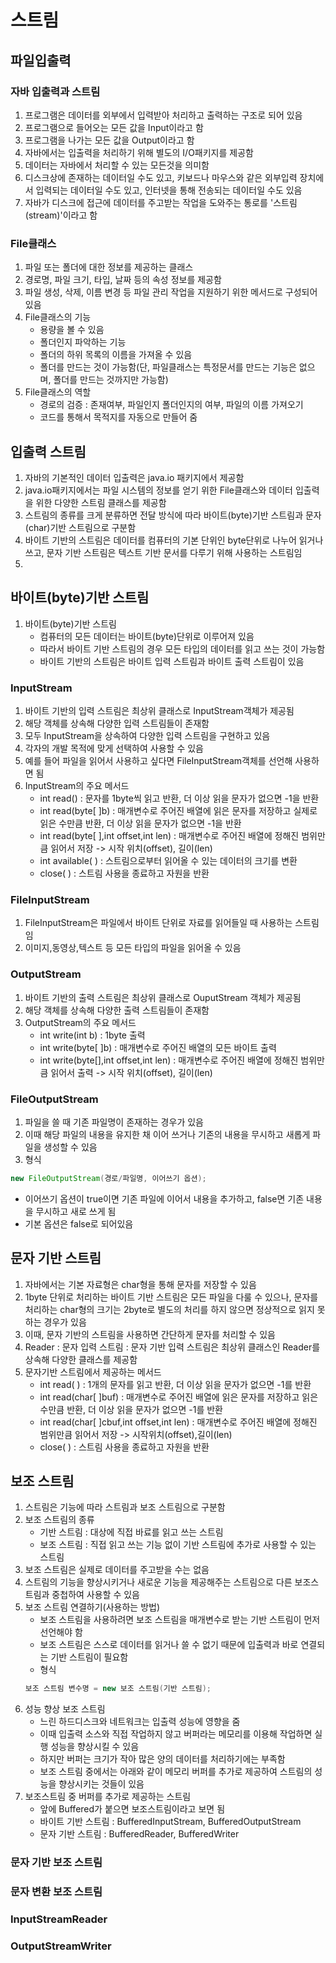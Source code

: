 # 스트림

## 파일입출력

### 자바 입출력과 스트림

1. 프로그램은 데이터를 외부에서 입력받아 처리하고 출력하는 구조로 되어 있음
2. 프로그램으로 들어오는 모든 값을 Input이라고 함
3. 프로그램을 나가는 모든 값을 Output이라고 함
4. 자바에서는 입출력을 처리하기 위해 별도의 I/O패키지를 제공함
5. 데이터는 자바에서 처리할 수 있는 모든것을 의미함
6. 디스크상에 존재하는 데이터일 수도 있고, 키보드나 마우스와 같은 외부입력 장치에서 입력되는 데이터일 수도 있고, 인터넷을 통해 전송되는 데이터일 수도 있음
7. 자바가 디스크에 접근에 데이터를 주고받는 작업을 도와주는 통로를 '스트림(stream)'이라고 함

### File클래스

1. 파일 또는 폴더에 대한 정보를 제공하는 클래스
2. 경로명, 파일 크기, 타입, 날짜 등의 속성 정보를 제공함
3. 파일 생성, 삭제, 이름 변경 등 파일 관리 작업을 지원하기 위한 메서드로 구성되어 있음
4. File클래스의 기능
    - 용량을 볼 수 있음
    - 폴더인지 파악하는 기능
    - 폴더의 하위 목록의 이름을 가져올 수 있음
    - 폴더를 만드는 것이 가능함(단, 파일클래스는 특정문서를 만드는 기능은 없으며, 폴더를 만드는 것까지만 가능함)
5. File클래스의 역할
    - 경로의 검증 : 존재여부, 파일인지 폴더인지의 여부, 파일의 이름 가져오기
    - 코드를 통해서 목적지를 자동으로 만들어 줌

## 입출력 스트림

1. 자바의 기본적인 데이터 입출력은 java.io 패키지에서 제공함
2. java.io패키지에서는 파일 시스템의 정보를 얻기 위한 File클래스와 데이터 입출력을 위한 다양한 스트림 클래스를 제공함
3. 스트림의 종류를 크게 분류하면 전달 방식에 따라 바이트(byte)기반 스트림과 문자(char)기반 스트림으로 구분함
4. 바이트 기반의 스트림은 데이터를 컴퓨터의 기본 단위인 byte단위로 나누어 읽거나 쓰고,
문자 기반 스트림은 텍스트 기반 문서를 다루기 위해 사용하는 스트림임
5. 

## 바이트(byte)기반 스트림

1. 바이트(byte)기반 스트림
    - 컴퓨터의 모든 데이터는 바이트(byte)단위로 이루어져 있음
    - 따라서 바이트 기반 스트림의 경우 모든 타입의 데이터를 읽고 쓰는 것이 가능함
    - 바이트 기반의 스트림은 바이트 입력 스트림과 바이트 출력 스트림이 있음
### InputStream
1. 바이트 기반의 입력 스트림은 최상위 클래스로 InputStream객체가 제공됨
2. 해당 객체를 상속해 다양한 입력 스트림들이 존재함
3. 모두 InputStream을 상속하여 다양한 입력 스트림을 구현하고 있음
4. 각자의 개발 목적에 맞게 선택하여 사용할 수 있음
5. 예를 들어 파일을 읽어서 사용하고 싶다면 FileInputStream객체를 선언해 사용하면 됨
6. InputStream의 주요 메서드
    - int read() : 문자를 1byte씩 읽고 반환, 더 이상 읽을 문자가 없으면 -1을 반환
    - int read(byte[ ]b) : 매개변수로 주어진 배열에 읽은 문자를 저장하고 실제로 읽은 수만큼 반환, 더 이상 읽을 문자가 없으면 -1을 반환
    - int read(byte[ ],int offset,int len) : 매개변수로 주어진 배열에 정해진 범위만큼 읽어서 저장 -> 시작 위치(offset), 길이(len)
    - int available( ) : 스트림으로부터 읽어올 수 있는 데이터의 크기를 변환
    - close( ) : 스트림 사용을 종료하고 자원을 반환

### FileInputStream

1. FileInputStream은 파일에서 바이트 단위로 자료를 읽어들일 때 사용하는 스트림임
2. 이미지,동영상,텍스트 등 모든 타입의 파일을 읽어올 수 있음

### OutputStream

1. 바이트 기반의 출력 스트림은 최상위 클래스로 OuputStream 객체가 제공됨
2. 해당 객체를 상속해 다양한 출력 스트림들이 존재함
3. OutputStream의 주요 메서드
    - int write(int b) : 1byte 출력
    - int write(byte[ ]b) : 매개변수로 주어진 배열의 모든 바이트 출력
    - int write(byte[],int offset,int len) : 매개변수로 주어진 배열에 정해진 범위만큼 읽어서 출력 -> 시작 위치(offset), 길이(len)

### FileOutputStream

1. 파일을 쓸 때 기존 파일명이 존재하는 경우가 있음
2. 이때 해당 파일의 내용을 유지한 채 이어 쓰거나 기존의 내용을 무시하고 새롭게 파일을 생성할 수 있음
3. 형식
```java
new FileOutputStream(경로/파일명, 이어쓰기 옵션);
```
- 이어쓰기 옵션이 true이면 기존 파일에 이어서 내용을 추가하고, false면 기존 내용을 무시하고 새로 쓰게 됨
- 기본 옵션은 false로 되어있음

## 문자 기반 스트림

1. 자바에서는 기본 자료형은 char형을 통해 문자를 저장할 수 있음
2. 1byte 단위로 처리하는 바이트 기반 스트림은 모든 파일을 다룰 수 있으나, 문자를 처리하는 char형의 크기는 2byte로 별도의 처리를 하지 않으면 정상적으로 읽지 못하는 경우가 있음
3. 이때, 문자 기반의 스트림을 사용하면 간단하게 문자를 처리할 수 있음
4. Reader : 문자 입력 스트림 : 문자 기반 입력 스트림은 최상위 클래스인 Reader를 상속해 다양한 클래스를 제공함
5. 문자기반 스트림에서 제공하는 메서드
    - int read( ) : 1개의 문자를 읽고 반환, 더 이상 읽을 문자가 없으면 -1를 반환
    - int read(char[ ]buf) : 매개변수로 주어진 배열에 읽은 문자를 저장하고 읽은 수만큼 반환, 더 이상 읽을 문자가 없으면 -1를 반환
    - int read(char[ ]cbuf,int offset,int len) : 매개변수로 주어진 배열에 정해진 범위만큼 읽어서 저장 -> 시작위치(offset),길이(len)
    - close( ) : 스트림 사용을 종료하고 자원을 반환

## 보조 스트림

1. 스트림은 기능에 따라 스트림과 보조 스트림으로 구분함
2. 보조 스트림의 종류
    - 기반 스트림 : 대상에 직접 바료를 읽고 쓰는 스트림
    - 보조 스트림 : 직접 읽고 쓰는 기능 없이 기반 스트림에 추가로 사용할 수 있는 스트림
3. 보조 스트림은 실제로 데이터를 주고받을 수는 없음
4. 스트림의 기능을 향상시키거나 새로운 기능을 제공해주는 스트림으로 다른 보조스트림과 중첩하여 사용할 수 있음
5. 보조 스트림 연결하기(사용하는 방법)
    - 보조 스트림을 사용하려면 보조 스트림을 매개변수로 받는 기반 스트림이 먼저 선언해야 함
    - 보조 스트림은 스스로 데이터를 읽거나 쓸 수 없기 때문에 입출력과 바로 연결되는 기반 스트림이 필요함
    - 형식
    ```java
    보조 스트림 변수명 = new 보조 스트림(기반 스트림);
    ```
6. 성능 향상 보조 스트림
    - 느린 하드디스크와 네트워크는 입출력 성능에 영향을 줌
    - 이때 입출력 소스와 직접 작업하지 않고 버퍼라는 메모리를 이용해 작업하면 실행 성능을 향상시킬 수 있음
    - 하지만 버퍼는 크기가 작아 많은 양의 데이터를 처리하기에는 부족함
    - 보조 스트림 중에서는 아래와 같이 메모리 버퍼를 추가로 제공하여 스트림의 성능을 향상시키는 것들이 있음
7. 보조스트림 중 버퍼를 추가로 제공하는 스트림
    - 앞에 Buffered가 붙으면 보조스트림이라고 보면 됨
    - 바이트 기반 스트림 : BufferedInputStream, BufferedOutputStream
    - 문자 기반 스트림 : BufferedReader, BufferedWriter

### 문자 기반 보조 스트림

### 문자 변환 보조 스트림

### InputStreamReader

### OutputStreamWriter

